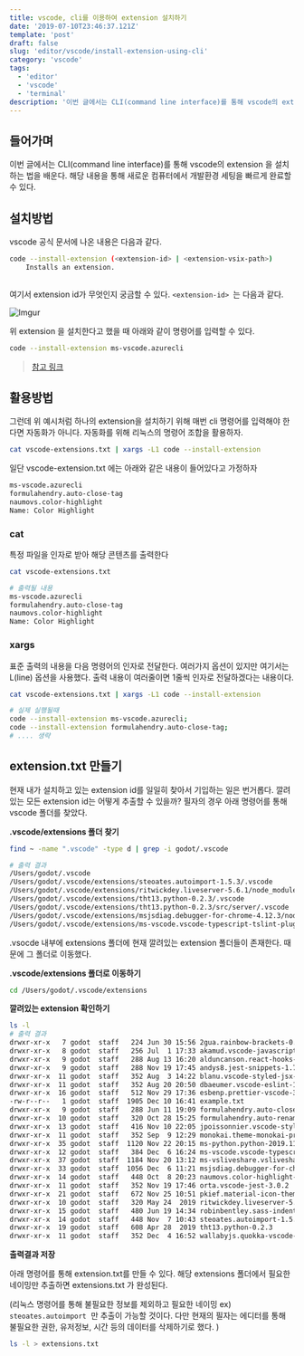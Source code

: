 ```yaml
---
title: vscode, cli를 이용하여 extension 설치하기
date: '2019-07-10T23:46:37.121Z'
template: 'post'
draft: false
slug: 'editor/vscode/install-extension-using-cli'
category: 'vscode'
tags:
  - 'editor'
  - 'vscode'
  - 'terminal'
description: '이번 글에서는 CLI(command line interface)를 통해 vscode의 extension 을 설치하는 법을 배운다. 해당 내용을 통해 새로운 컴퓨터에서 개발환경 세팅을 빠르게 완료할 수 있다.'
---
```


## 들어가며

이번 글에서는 CLI(command line interface)를 통해 vscode의 extension 을 설치하는 법을 배운다. 해당 내용을 통해 새로운 컴퓨터에서 개발환경 세팅을 빠르게 완료할 수 있다.

## 설치방법

vscode 공식 문서에 나온 내용은 다음과 같다.

```bash
code --install-extension (<extension-id> | <extension-vsix-path>)
    Installs an extension.
 
```

여기서 extension id가 무엇인지 궁금할 수 있다. `<extension-id> `는 다음과 같다.

![Imgur](https://i.imgur.com/HHB8475.png)

위 extension 을 설치한다고 했을 때 아래와 같이 명령어를 입력할 수 있다.

```bash
code --install-extension ms-vscode.azurecli 
```

> [참고 링크](https://code.visualstudio.com/docs/editor/extension-gallery#_command-line-extension-management)

## 활용방법

그런데 위 예시처럼 하나의 extension을 설치하기 위해 매번 cli 명령어를 입력해야 한다면 자동화가 아니다. 자동화를 위해 리눅스의 명령어 조합을 활용하자.

``` bash
cat vscode-extensions.txt | xargs -L1 code --install-extension
```

일단 vscode-extension.txt 에는 아래와 같은 내용이 들어있다고 가정하자

```html
ms-vscode.azurecli
formulahendry.auto-close-tag
naumovs.color-highlight
Name: Color Highlight
```

### cat

특정 파일을 인자로 받아 해당 콘텐츠를 출력한다

```bash
cat vscode-extensions.txt

# 출력될 내용
ms-vscode.azurecli
formulahendry.auto-close-tag
naumovs.color-highlight
Name: Color Highlight

```

### xargs

표준 출력의 내용을 다음 명령어의 인자로 전달한다. 여러가지 옵션이 있지만 여기서는 L(line) 옵션을 사용했다. 출력 내용이 여러줄이면 1줄씩 인자로 전달하겠다는 내용이다. 

```bash
cat vscode-extensions.txt | xargs -L1 code --install-extension

# 실제 실행될때
code --install-extension ms-vscode.azurecli;
code --install-extension formulahendry.auto-close-tag;
# .... 생략  

```

## extension.txt 만들기

현재 내가 설치하고 있는 extension id를 일일히 찾아서 기입하는 일은 번거롭다. 깔려있는 모든 extension id는 어떻게 추출할 수 있을까? 필자의 경우 아래 명령어를 통해 vscode 폴더를 찾았다.

**.vscode/extensions 폴더 찾기** 

```bash
find ~ -name ".vscode" -type d | grep -i godot/.vscode

# 출력 결과
/Users/godot/.vscode
/Users/godot/.vscode/extensions/steoates.autoimport-1.5.3/.vscode
/Users/godot/.vscode/extensions/ritwickdey.liveserver-5.6.1/node_modules/bcryptjs/.vscode
/Users/godot/.vscode/extensions/tht13.python-0.2.3/.vscode
/Users/godot/.vscode/extensions/tht13.python-0.2.3/src/server/.vscode
/Users/godot/.vscode/extensions/msjsdiag.debugger-for-chrome-4.12.3/node_modules/vscode-uri/.vscode
/Users/godot/.vscode/extensions/ms-vscode.vscode-typescript-tslint-plugin-1.2.3/node_modules/vscode-uri/.vscode
```

.vsocde 내부에 extensions 폴더에 현재 깔려있는 extension 폴더들이 존재한다. 때문에 그 폴더로 이동했다.

**.vscode/extensions 폴더로 이동하기** 

```bash
cd /Users/godot/.vscode/extensions
```

**깔려있는 extension 확인하기** 

```bash
ls -l 
# 출력 결과
drwxr-xr-x   7 godot  staff   224 Jun 30 15:56 2gua.rainbow-brackets-0.0.6
drwxr-xr-x   8 godot  staff   256 Jul  1 17:33 akamud.vscode-javascript-snippet-pack-0.1.5
drwxr-xr-x   9 godot  staff   288 Aug 13 16:20 alduncanson.react-hooks-snippets-1.1.6
drwxr-xr-x   9 godot  staff   288 Nov 19 17:45 andys8.jest-snippets-1.7.0
drwxr-xr-x  11 godot  staff   352 Aug  3 14:22 blanu.vscode-styled-jsx-1.5.0
drwxr-xr-x  11 godot  staff   352 Aug 20 20:50 dbaeumer.vscode-eslint-1.9.1
drwxr-xr-x  16 godot  staff   512 Nov 29 17:36 esbenp.prettier-vscode-3.11.0
-rw-r--r--   1 godot  staff  1905 Dec 10 16:41 example.txt
drwxr-xr-x   9 godot  staff   288 Jun 11 19:09 formulahendry.auto-close-tag-0.5.6
drwxr-xr-x  10 godot  staff   320 Oct 28 15:25 formulahendry.auto-rename-tag-0.1.1
drwxr-xr-x  13 godot  staff   416 Nov 10 22:05 jpoissonnier.vscode-styled-components-0.0.27
drwxr-xr-x  11 godot  staff   352 Sep  9 12:29 monokai.theme-monokai-pro-vscode-1.1.14
drwxr-xr-x  35 godot  staff  1120 Nov 22 20:15 ms-python.python-2019.11.50794
drwxr-xr-x  12 godot  staff   384 Dec  6 16:24 ms-vscode.vscode-typescript-tslint-plugin-1.2.3
drwxr-xr-x  37 godot  staff  1184 Nov 20 13:12 ms-vsliveshare.vsliveshare-1.0.1293
drwxr-xr-x  33 godot  staff  1056 Dec  6 11:21 msjsdiag.debugger-for-chrome-4.12.3
drwxr-xr-x  14 godot  staff   448 Oct  8 20:23 naumovs.color-highlight-2.3.0
drwxr-xr-x  11 godot  staff   352 Nov 19 17:46 orta.vscode-jest-3.0.2
drwxr-xr-x  21 godot  staff   672 Nov 25 10:51 pkief.material-icon-theme-3.9.2
drwxr-xr-x  10 godot  staff   320 May 24  2019 ritwickdey.liveserver-5.6.1
drwxr-xr-x  15 godot  staff   480 Jun 19 14:34 robinbentley.sass-indented-1.5.1
drwxr-xr-x  14 godot  staff   448 Nov  7 10:43 steoates.autoimport-1.5.3
drwxr-xr-x  19 godot  staff   608 Apr 28  2019 tht13.python-0.2.3
drwxr-xr-x  11 godot  staff   352 Dec  4 16:52 wallabyjs.quokka-vscode-1.0.262
```

**출력결과 저장**

아래 명령어를 통해 extension.txt를 만들 수 있다. 해당 extensions 폴더에서 필요한 네이밍만 추출하면 extensions.txt 가 완성된다. 

(리눅스 명령어를 통해 불필요한 정보를 제외하고 필요한 네이밍 ex) `steoates.autoimport`  만 추출이 가능할 것이다. 다만 현재의 필자는 에디터를 통해 불필요한 권한, 유저정보, 시간 등의 데이터를 삭제하기로 했다. )

```bash
ls -l > extensions.txt
```

